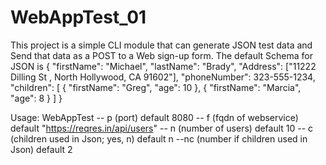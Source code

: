 # WebAppTest_01
This project is a simple  CLI module that can generate JSON test data  and Send that data as a POST to a Web sign-up form. The default Schema for JSON is 
{
    "firstName": "Michael",
    "lastName": "Brady",
    "Address": ["11222 Dilling St , North Hollywood, CA 91602"],
    "phoneNumber": 323-555-1234,
    "children": [
        {
            "firstName": "Greg",
            "age": 10
        },
        {
            "firstName": "Marcia",
            "age": 8
        }
    ]
}

 

Usage: 
WebAppTest -- p (port) default 8080
           -- f  (fqdn of webservice) default  "https://reqres.in/api/users"
           -- n (number of users) default 10
           -- c (children used in Json; yes, n) default n
           --nc (number if children used in Json) default 2
           
